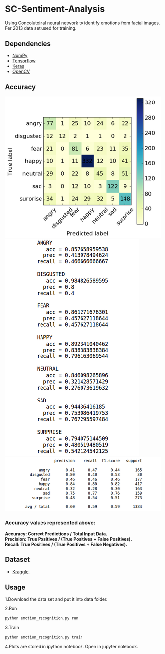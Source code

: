# SC-Sentiment-Analysis
Using Concolutoinal neural network to identify emotions from facial images.
Fer 2013 data set used for training.


## Dependencies

- [NumPy](http://docs.scipy.org/doc/numpy-1.10.1/user/install.html)
- [Tensorflow](https://www.tensorflow.org/versions/r0.8/get_started/os_setup.html)
- [Keras](https://github.com/ignaciorlando/skinner/wiki/Keras-and-TensorFlow-installation)
- [OpenCV](https://opencv-python-tutroals.readthedocs.io/en/latest/)

## Accuracy

![Accuracy Plot](https://raw.githubusercontent.com/sharath29/SC-Sentiment-Analysis/master/results.png)
![Accuracy values](https://raw.githubusercontent.com/sharath29/SC-Sentiment-Analysis/master/results_values.png)
![F1 Accuracy Table](https://raw.githubusercontent.com/sharath29/SC-Sentiment-Analysis/master/accuracy_table.png)


### Accuracy values represented above:
**Accuracy: Correct Predictions / Total Input Data.  
Precision: True Positives / (True Positives + False Positives).  
Recall: True Positives / (True Positives + False Negatives).**

## Dataset

- [Kraggle](https://www.kaggle.com/c/challenges-in-representation-learning-facial-expression-recognition-challenge/data).

## Usage

1.Download the data set and put it into data folder.

2.Run
```
python emotion_recognition.py run
```

3.Train
```
python emotion_recognition.py train
```

4.Plots are stored in ipython notebook. Open in jupyter notebook.
